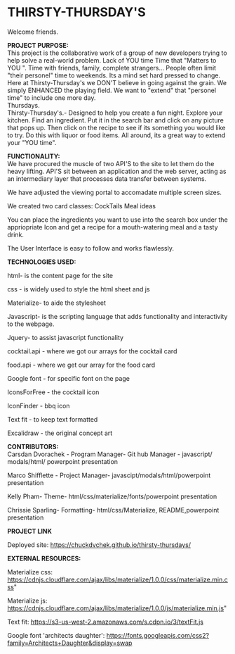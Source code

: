 # THIRSTY-THURSDAY'S
<!-- chrissie sparling wrote-->
Welcome friends.

<!-- reason the site is needed-->
**PROJECT PURPOSE:** 
<br/>
This project is the collaborative work of a group of new developers trying to help solve a real-world problem. 
               Lack of YOU time
Time that "Matters to YOU ". Time with friends, family, complete strangers...
People often limit "their personel" time to weekends.  Its a mind set hard pressed to change. Here at Thirsty-Thursday's we DON'T believe in going against the grain. We simply ENHANCED the playing field. We want to "extend" that "personel time" to include one more day.
<br/>
Thursdays.
<br/>
Thirsty-Thursday's.-
Designed to help you create a fun night. Explore your kitchen. Find an ingredient. Put it in the search bar and click on any picture that pops up. Then click on the recipe to see if its something you would like to try. Do this with liquor or food items. All around, its a great way to extend your "YOU time".

<!--functions of the site -->
**FUNCTIONALITY:** 
<br/>
We have procured the muscle of two API'S to the site to let them do the heavy lifting. API'S sit between an application and the web server, acting as an intermediary layer that processes data transfer between systems.


We have adjusted the viewing portal to accomadate multiple screen sizes.

We created two card classes:
CockTails
Meal ideas

You can place the ingredients you want to use into the search box under the appriopriate Icon and get a recipe for a mouth-watering meal and a tasty drink.

The User Interface is easy to follow and works flawlessly.

<!--technologies used-->
**TECHNOLOGIES USED:** 
<br/>

html- is the content page for the site

css - is widely used to style the html sheet and js

Materialize- to aide the stylesheet

Javascript- is the scripting language that adds functionality and interactivity to the webpage.

Jquery- to assist javascript functionality

cocktail.api - where we got our arrays for the cocktail card

food.api - where we get our array for the food card

Google font - for specific font on the page

IconsForFree - the cocktail icon

IconFinder  - bbq icon

Text fit - to keep text formatted

Excalidraw - the original concept art


<!-- contributors -->
**CONTRIBUTORS:** 
<br/>
Carsdan Dvorachek - Program Manager- Git hub Manager - javascript/ modals/html/ powerpoint presentation

Marco Shifflette - Project Manager- javascipt/modals/html/powerpoint presentation

Kelly Pham- Theme- html/css/materialize/fonts/powerpoint presentation

Chrissie Sparling- Formatting- html/css/Materialize, README,powerpoint presentation 


<!--project links-->
**PROJECT LINK**

Deployed site:
https://chuckdvchek.github.io/thirsty-thursdays/

<!--additional site links-->
**EXTERNAL RESOURCES:** 
<br/>

Materialize css:
https://cdnjs.cloudflare.com/ajax/libs/materialize/1.0.0/css/materialize.min.css"

Materialize js:
https://cdnjs.cloudflare.com/ajax/libs/materialize/1.0.0/js/materialize.min.js"

Text fit:
https://s3-us-west-2.amazonaws.com/s.cdpn.io/3/textFit.js

Google font 'architects daughter':
https://fonts.googleapis.com/css2?family=Architects+Daughter&display=swap

<!--- drop the mic...we out...have fun-->